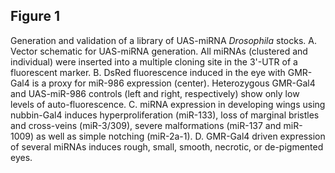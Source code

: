 ## Figure 1
Generation and validation of a library of UAS-miRNA *Drosophila* stocks. A. Vector schematic for UAS-miRNA generation. All miRNAs (clustered and individual) were inserted into a multiple cloning site in the 3'-UTR of a fluorescent marker. B. DsRed fluorescence induced in the eye with GMR-Gal4 is a proxy for miR-986 expression (center). Heterozygous GMR-Gal4 and UAS-miR-986 controls (left and right, respectively) show only low levels of auto-fluorescence. C. miRNA expression in developing wings using nubbin-Gal4 induces hyperproliferation (miR-133), loss of marginal bristles and cross-veins (miR-3/309), severe malformations (miR-137 and miR-1009) as well as simple notching (miR-2a-1). D. GMR-Gal4 driven expression of several miRNAs induces rough, small, smooth, necrotic, or de-pigmented eyes.